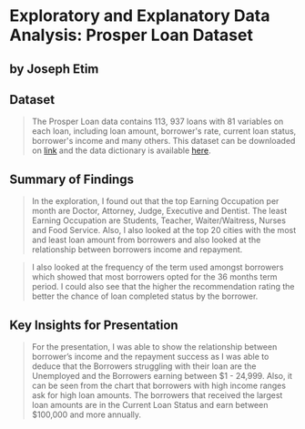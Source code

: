 # Exploratory and Explanatory Data Analysis: Prosper Loan Dataset
## by Joseph Etim


## Dataset

> The Prosper Loan data contains 113, 937 loans with 81 variables on each loan, including loan amount, borrower's rate, current loan status, borrower's income and many others. This dataset can be downloaded on [link](https://docs.google.com/document/d/e/2PACX-1vQmkX4iOT6Rcrin42vslquX2_wQCjIa_hbwD0xmxrERPSOJYDtpNc_3wwK_p9_KpOsfA6QVyEHdxxq7/pub) and the data dictionary is available [here](https://docs.google.com/spreadsheets/d/1gDyi_L4UvIrLTEC6Wri5nbaMmkGmLQBk-Yx3z0XDEtI/edit#gid=0). 


## Summary of Findings

> In the exploration, I found out that the top Earning Occupation per month are Doctor, Attorney, Judge, Executive and Dentist. The least Earning Occupation are Students, Teacher, Waiter/Waitress, Nurses and Food Service. Also, I also looked at the top 20 cities with the most and least loan amount from borrowers and also looked at the relationship between borrowers income and repayment.

>  I also looked at the frequency of the term used amongst borrowers which showed that most borrowers opted for the 36 months term period. I could also see that the higher the recommendation rating the better the chance of loan completed status by the borrower.


## Key Insights for Presentation

> For the presentation, I was able to show the relationship between borrower’s income and the repayment success as I was able to deduce that the Borrowers struggling with their loan are the Unemployed and the Borrowers earning between $1 - 24,999. Also, it can be seen from the chart that borrowers with high income ranges ask for high loan amounts. The borrowers that received the largest loan amounts are in the Current Loan Status and earn between $100,000 and more annually.
 